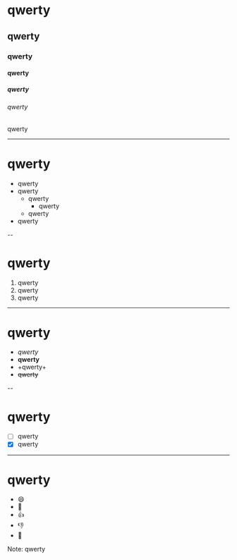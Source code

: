 # qwerty

## qwerty

### qwerty

#### qwerty

##### qwerty

###### qwerty

qwerty

---

# qwerty

- qwerty
- qwerty
  - qwerty
    - qwerty
  - qwerty
- qwerty

--

# qwerty

1. qwerty
2. qwerty
3. qwerty

---

# qwerty

- *qwerty*
- **qwerty**
- +qwerty+
- ~~qwerty~~

--

# qwerty

- [ ] qwerty
- [x] qwerty

---

# qwerty

- :smile:
- :eyes:
- :+1:
- :-1:
- :bow:

Note: qwerty
